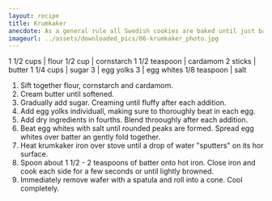 ```yaml
---
layout: recipe
title: Krumkaker
anecdote: As a general rule all Swedish cookies are baked until just barely browned.
imageurl: ../assets/downloaded_pics/06-krumkaker_photo.jpg
---
```

<!-- Ingredients -->

1 1/2 cups | flour
1/2 cup | cornstarch
1 1/2 teaspoon | cardamom
2 sticks | butter
1 1/4 cups | sugar
3 | egg yolks
3 | egg whites
1/8 teaspoon | salt

<!-- split -->
<!-- Steps -->
1. Sift together flour, cornstarch and cardamom.
2. Cream butter until softened.
3. Gradually add sugar. Creaming until fluffy after each addition.
4. Add egg yolks individuall, making sure to thoroughly beat in each egg.
5. Add dry ingredients in fourths. Blend throoughly after each addition.
6. Beat egg whites with salt until rounded peaks are formed. Spread egg whites over batter an gently fold together.
7. Heat krumkaker iron over stove until a drop of water "sputters" on its hor surface.
8. Spoon about 1 1/2 - 2 teaspoons of batter onto hot iron. Close iron and cook each side for a few seconds or until lightly browned.
9. Immediately remove wafer with a spatula and roll into a cone. Cool completely.
